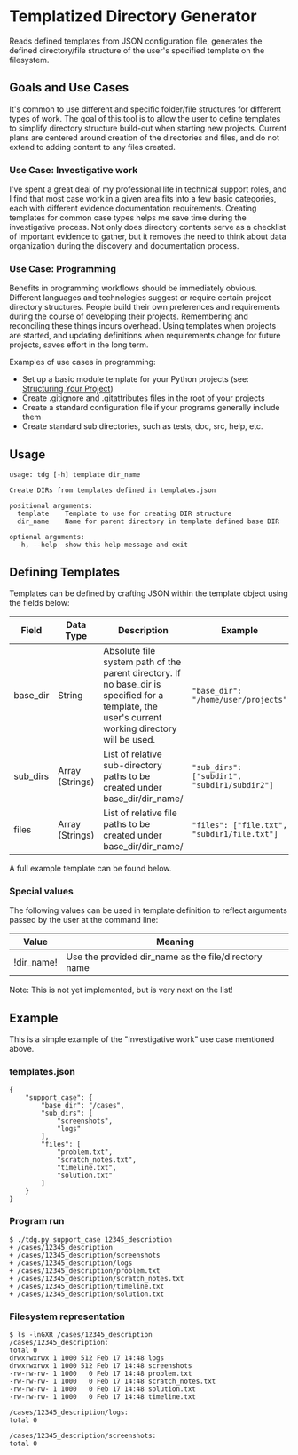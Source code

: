 # Templatized Directory Generator

Reads defined templates from JSON configuration file, generates the defined directory/file structure of the user's specified template on the filesystem.

## Goals and Use Cases
It's common to use different and specific folder/file structures for different types of work. The goal of this tool is to allow the user to define templates to simplify directory structure build-out when starting new projects. Current plans are centered around creation of the directories and files, and do not extend to adding content to any files created.

### Use Case: Investigative work
I've spent a great deal of my professional life in technical support roles, and I find that most case work in a given area fits into a few basic categories, each with different evidence documentation requirements. Creating templates for common case types helps me save time during the investigative process. Not only does directory contents serve as a checklist of important evidence to gather, but it removes the need to think about data organization during the discovery and documentation process.

### Use Case: Programming
Benefits in programming workflows should be immediately obvious. Different languages and technologies suggest or require certain project directory structures. People build their own preferences and requirements during the course of developing their projects. Remembering and reconciling these things incurs overhead. Using templates when projects are started, and updating definitions when requirements change for future projects, saves effort in the long term.

Examples of use cases in programming:

* Set up a basic module template for your Python projects (see: [Structuring Your Project](https://docs.python-guide.org/writing/structure/))
* Create .gitignore and .gitattributes files in the root of your projects
* Create a standard configuration file if your programs generally include them
* Create standard sub directories, such as tests, doc, src, help, etc.

## Usage
```
usage: tdg [-h] template dir_name

Create DIRs from templates defined in templates.json

positional arguments:
  template    Template to use for creating DIR structure
  dir_name    Name for parent directory in template defined base DIR

optional arguments:
  -h, --help  show this help message and exit
```

## Defining Templates
Templates can be defined by crafting JSON within the template object using the fields below:

| Field | Data Type | Description | Example |
| --- | --- | --- | --- |
| base_dir | String | Absolute file system path of the parent directory. If no base_dir is specified for a template, the user's current working directory will be used. | `"base_dir": "/home/user/projects"` |
| sub_dirs | Array (Strings) | List of relative sub-directory paths to be created under base_dir/dir_name/ | `"sub_dirs": ["subdir1", "subdir1/subdir2"]` |
| files | Array (Strings) | List of relative file  paths to be created under base_dir/dir_name/ | `"files": ["file.txt", "subdir1/file.txt"]` |

A full example template can be found below.

### Special values

The following values can be used in template definition to reflect arguments passed by the user at the command line:

| Value | Meaning |
| --- | --- |
| !dir_name! | Use the provided dir_name as the file/directory name |

Note: This is not yet implemented, but is very next on the list!

## Example
This is a simple example of the "Investigative work" use case mentioned above.

### templates.json
```
{
    "support_case": {
        "base_dir": "/cases",
        "sub_dirs": [
            "screenshots",
            "logs"
        ],
        "files": [
            "problem.txt",
            "scratch_notes.txt",
            "timeline.txt",
            "solution.txt"
        ]
    }
}
```

### Program run
```
$ ./tdg.py support_case 12345_description
+ /cases/12345_description
+ /cases/12345_description/screenshots
+ /cases/12345_description/logs
+ /cases/12345_description/problem.txt
+ /cases/12345_description/scratch_notes.txt
+ /cases/12345_description/timeline.txt
+ /cases/12345_description/solution.txt
```

### Filesystem representation
```
$ ls -lnGXR /cases/12345_description
/cases/12345_description:
total 0
drwxrwxrwx 1 1000 512 Feb 17 14:48 logs
drwxrwxrwx 1 1000 512 Feb 17 14:48 screenshots
-rw-rw-rw- 1 1000   0 Feb 17 14:48 problem.txt
-rw-rw-rw- 1 1000   0 Feb 17 14:48 scratch_notes.txt
-rw-rw-rw- 1 1000   0 Feb 17 14:48 solution.txt
-rw-rw-rw- 1 1000   0 Feb 17 14:48 timeline.txt

/cases/12345_description/logs:
total 0

/cases/12345_description/screenshots:
total 0
```
